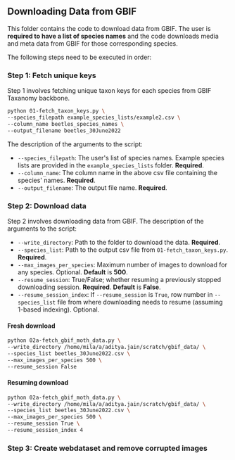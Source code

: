 ## Downloading Data from GBIF 

This folder contains the code to download data from GBIF. The user is **required to have a list of species names** and the code downloads media and meta data from GBIF for those corresponding species.


The following steps need to be executed in order:

### Step 1: Fetch unique keys
Step 1 involves fetching unique taxon keys for each species from GBIF Taxanomy backbone. 
```bash
python 01-fetch_taxon_keys.py \
--species_filepath example_species_lists/example2.csv \
--column_name beetles_species_names \
--output_filename beetles_30June2022
```
The description of the arguments to the script:
* `--species_filepath`: The user's list of species names. Example species lists are provided in the `example_species_lists` folder. **Required**.
* `--column_name`: The column name in the above csv file containing the species' names. **Required**.
* `--output_filename`: The output file name. **Required**.

### Step 2: Download data
Step 2 involves downloading data from GBIF. The description of the arguments to the script:

* `--write_directory`: Path to the folder to download the data. **Required**.
* `--species_list`: Path to the output csv file from `01-fetch_taxon_keys.py`. **Required**.
* `--max_images_per_species`: Maximum number of images to download for any species. Optional. **Default** is **500**.
* `--resume_session`: True/False; whether resuming a previously stopped downloading session. **Required**. **Default** is **False**.
* `--resume_session_index`: If `--resume_session` is `True`, row number in `--species_list` file from where downloading needs to resume (assuming 1-based indexing). Optional.

#### Fresh download
```bash
python 02a-fetch_gbif_moth_data.py \
--write_directory /home/mila/a/aditya.jain/scratch/gbif_data/ \
--species_list beetles_30June2022.csv \
--max_images_per_species 500 \
--resume_session False 
```

#### Resuming download
```bash
python 02a-fetch_gbif_moth_data.py \
--write_directory /home/mila/a/aditya.jain/scratch/gbif_data/ \
--species_list beetles_30June2022.csv \
--max_images_per_species 500 \
--resume_session True \
--resume_session_index 4
```



### Step 3: Create webdataset and remove corrupted images
